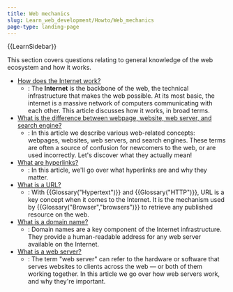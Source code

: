 ```yaml
---
title: Web mechanics
slug: Learn_web_development/Howto/Web_mechanics
page-type: landing-page
---
```


{{LearnSidebar}}

This section covers questions relating to general knowledge of the web ecosystem and how it works.

- [How does the Internet work?](/en-US/docs/Learn_web_development/Howto/Web_mechanics/How_does_the_Internet_work)
  - : The **Internet** is the backbone of the web, the technical infrastructure that makes the web possible.
    At its most basic, the internet is a massive network of computers communicating with each other. This article
    discusses how it works, in broad terms.
- [What is the difference between webpage, website, web server, and search engine?](/en-US/docs/Learn_web_development/Getting_started/Environment_setup/Browsing_the_web)
  - : In this article we describe various web-related concepts: webpages, websites, web servers, and search engines. These
    terms are often a source of confusion for newcomers to the web, or are used incorrectly. Let's discover what they
    actually mean!
- [What are hyperlinks?](/en-US/docs/Learn_web_development/Howto/Web_mechanics/What_are_hyperlinks)
  - : In this article, we'll go over what hyperlinks are and why they matter.
- [What is a URL?](/en-US/docs/Learn_web_development/Howto/Web_mechanics/What_is_a_URL)
  - : With {{Glossary("Hypertext")}} and {{Glossary("HTTP")}}, URL is a key concept when it comes to the Internet. It is
    the mechanism used by {{Glossary("Browser","browsers")}} to retrieve any published resource on the web.
- [What is a domain name?](/en-US/docs/Learn_web_development/Howto/Web_mechanics/What_is_a_domain_name)
  - : Domain names are a key component of the Internet infrastructure. They provide a human-readable address for any web
    server available on the Internet.
- [What is a web server?](/en-US/docs/Learn_web_development/Howto/Web_mechanics/What_is_a_web_server)
  - : The term "web server" can refer to the hardware or software that serves websites to clients across the web — or both
    of them working together. In this article we go over how web servers work, and why they're important.
